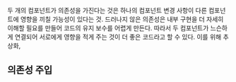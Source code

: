 두 개의 컴포넌트가 의존성을 가진다는 것은 하나의 컴포넌트 변경 사항이 다른 컴포넌트에 영향을 끼칠 가능성이 있다는 것. 드러나지 않은 의존성은 내부 구현을 더 자세히 이해할 필요를 만들어 코드의 유지 보수를 어렵게 만든다.
따라서 두 컴포넌트가 느슨하게 연결되어 서로에게 영향을 적게 주는 것이 더 좋은 코드라고 할 수 있다. 이를 위해 추상화, 
## 의존성 주입
